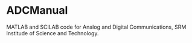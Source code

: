 # ADCManual
MATLAB and SCILAB code for Analog and Digital Communications, SRM Institude of Science and Technology.
